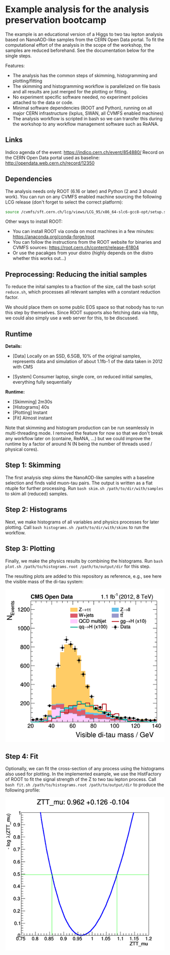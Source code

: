 # Example analysis for the analysis preservation bootcamp

The example is an educational version of a Higgs to two tau lepton analysis based on NanoAOD-like samples from the CERN Open Data portal. To fit the computational effort of the analysis in the scope of the workshop, the samples are reduced beforehand. See the documentation below for the single steps.

Features:
- The analysis has the common steps of skimming, histogramming and plotting/fitting
- The skimming and histogramming workflow is parallelized on file basis and all results are just merged for the plotting or fitting.
- No experiment specific software needed, no experiment policies attached to the data or code.
- Minimal software dependencies (ROOT and Python), running on all major CERN infrastructure (lxplus, SWAN, all CVMFS enabled machines)
- The analysis workflow is scripted in bash so we can transfer this during the workshop to any workflow management software such as ReANA.

## Links

Indico agenda of the event: https://indico.cern.ch/event/854880/
Record on the CERN Open Data portal used as baseline: http://opendata.web.cern.ch/record/12350

## Dependencies

The analysis needs only ROOT (6.16 or later) and Python (2 and 3 should work). You can run on any CVMFS enabled machine sourcing the following LCG release (don't forget to select the correct platform):

```bash
source /cvmfs/sft.cern.ch/lcg/views/LCG_95/x86_64-slc6-gcc8-opt/setup.sh
```

Other ways to install ROOT:
- You can install ROOT via conda on most machines in a few minutes: https://anaconda.org/conda-forge/root
- You can follow the instructions from the ROOT website for binaries and CVMFS sources: https://root.cern.ch/content/release-61804
- Or use the pacakges from your distro (highly depends on the distro whether this works out...)

## Preprocessing: Reducing the initial samples

To reduce the inital samples to a fraction of the size, call the bash script `reduce.sh`, which processes all relevant samples with a constant reduction factor.

We should place them on some public EOS space so that nobody has to run this step by themselves. Since ROOT supports also fetching data via http, we could also simply use a web server for this, to be discussed.

## Runtime

**Details:**
- [Data] Locally on an SSD, 6.5GB, 10% of the original samples, represents data and simulation of about 1.1fb-1 of the data taken in 2012 with CMS

- [System] Consumer laptop, single core, on reduced initial samples, everything fully sequentially

**Runtime:**
- [Skimming] 2m30s
- [Histograms] 40s
- [Plotting] Instant
- [Fit] Almost instant

Note that skimming and histogram production can be run seamlessly in multi-threading mode. I removed the feature for now so that we don't break any workflow later on (containe, ReANA, ...) but we could improve the runtime by a factor of around N (N being the number of threads used / physical cores).

## Step 1: Skimming

The first analysis step skims the NanoAOD-like samples with a baseline selection and finds valid muon-tau pairs. The output is written as a flat ntuple for further processing. Run `bash skim.sh /path/to/dir/with/samples` to skim all (reduced) samples.

## Step 2: Histograms

Next, we make histograms of all variables and physics processes for later plotting. Call `bash histograms.sh /path/to/dir/with/skims` to run the workflow.

## Step 3: Plotting

Finally, we make the physics results by combining the histograms. Run `bash plot.sh /path/to/histograms.root /path/to/output/dir` for this step.

The resulting plots are added to this repository as reference, e.g., see here the visible mass of the di-tau system:

![](plots/m_vis.png)

## Step 4: Fit
Optionally, we can fit the cross-section of any process using the histograms also used for plotting. In the implemented example, we use the HistFactory of ROOT to fit the signal strength of the Z to two tau lepton process. Call `bash fit.sh /path/to/histograms.root /path/to/output/dir` to produce the following profile:

![](plots/fit.png)
